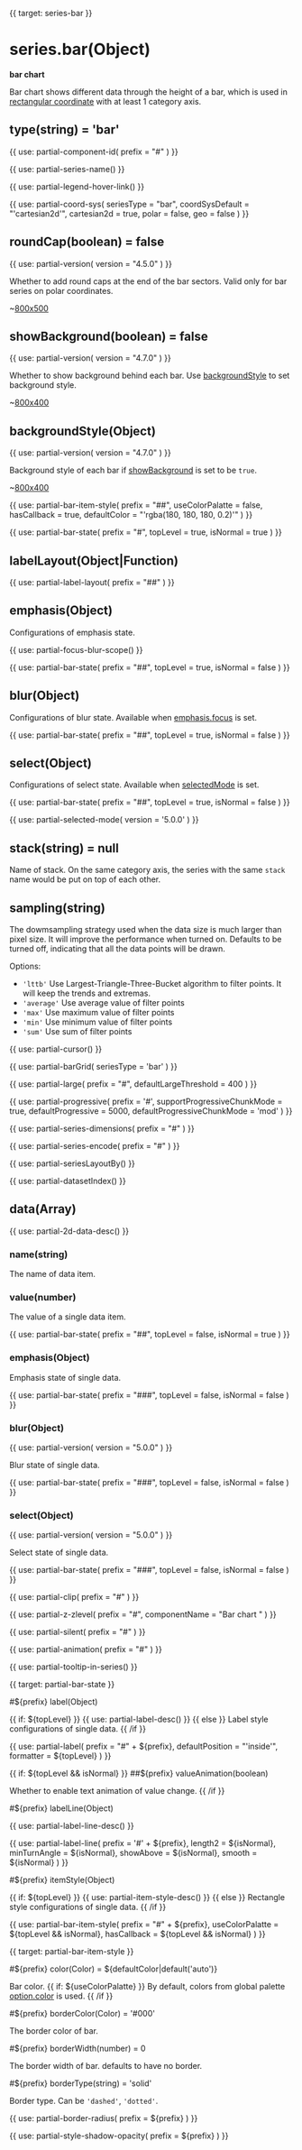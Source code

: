 
{{ target: series-bar }}

# series.bar(Object)

**bar chart**

Bar chart shows different data through the height of a bar, which is used in [rectangular coordinate](~grid) with at least 1 category axis.

## type(string) = 'bar'

{{ use: partial-component-id(
    prefix = "#"
) }}

{{ use: partial-series-name() }}

{{ use: partial-legend-hover-link() }}

{{ use: partial-coord-sys(
    seriesType = "bar",
    coordSysDefault = "'cartesian2d'",
    cartesian2d = true,
    polar = false,
    geo = false
) }}

## roundCap(boolean) = false

<ExampleUIControlBoolean default="${defaultRoundCap|default(false)}" />

{{ use: partial-version(
    version = "4.5.0"
) }}

<ExampleUIControlBoolean clean="true" />

Whether to add round caps at the end of the bar sectors. Valid only for bar series on polar coordinates.

~[800x500](${galleryViewPath}polar-roundCap&reset=1&edit=1)

## showBackground(boolean) = false

{{ use: partial-version(
    version = "4.7.0"
) }}

<ExampleUIControlBoolean clean="true" />

Whether to show background behind each bar. Use [backgroundStyle](~series-bar.backgroundStyle) to set background style.

~[800x400](${galleryViewPath}bar-background&reset=1&edit=1)

## backgroundStyle(Object)

{{ use: partial-version(
    version = "4.7.0"
) }}

Background style of each bar if [showBackground](~series-bar.showBackground) is set to be `true`.

~[800x400](${galleryViewPath}bar-background&reset=1&edit=1)

{{ use: partial-bar-item-style(
    prefix = "##",
    useColorPalatte = false,
    hasCallback = true,
    defaultColor = "'rgba(180, 180, 180, 0.2)'"
) }}

{{ use: partial-bar-state(
    prefix = "#",
    topLevel = true,
    isNormal = true
) }}

## labelLayout(Object|Function)

{{ use: partial-label-layout(
    prefix = "##"
) }}

## emphasis(Object)

Configurations of emphasis state.

{{ use: partial-focus-blur-scope() }}

{{ use: partial-bar-state(
    prefix = "##",
    topLevel = true,
    isNormal = false
) }}

## blur(Object)

Configurations of blur state. Available when [emphasis.focus](~series-bar.emphasis.focus) is set.

{{ use: partial-bar-state(
    prefix = "##",
    topLevel = true,
    isNormal = false
) }}

## select(Object)

Configurations of select state. Available when [selectedMode](~series-bar.selectedMode) is set.

{{ use: partial-bar-state(
    prefix = "##",
    topLevel = true,
    isNormal = false
) }}

{{ use: partial-selected-mode(
    version = '5.0.0'
) }}

## stack(string) = null

Name of stack. On the same category axis, the series with the same `stack` name would be put on top of each other.

## sampling(string)

The dowmsampling strategy used when the data size is much larger than pixel size. It will improve the performance when turned on. Defaults to be turned off, indicating that all the data points will be drawn.

Options:
+ `'lttb'` Use Largest-Triangle-Three-Bucket algorithm to filter points. It will keep the trends and extremas.
+ `'average'` Use average value of filter points
+ `'max'` Use maximum value of filter points
+ `'min'` Use minimum value of filter points
+ `'sum'` Use sum of filter points

{{ use: partial-cursor() }}

{{ use: partial-barGrid(
    seriesType = 'bar'
) }}

{{ use: partial-large(
    prefix = "#",
    defaultLargeThreshold = 400
) }}

{{ use: partial-progressive(
    prefix = '#',
    supportProgressiveChunkMode = true,
    defaultProgressive = 5000,
    defaultProgressiveChunkMode = 'mod'
) }}

{{ use: partial-series-dimensions(
    prefix = "#"
) }}

{{ use: partial-series-encode(
    prefix = "#"
) }}

{{ use: partial-seriesLayoutBy() }}

{{ use: partial-datasetIndex() }}

## data(Array)

{{ use: partial-2d-data-desc() }}

### name(string)

The name of data item.

### value(number)

The value of a single data item.

{{ use: partial-bar-state(
    prefix = "##",
    topLevel = false,
    isNormal = true
) }}

### emphasis(Object)

Emphasis state of single data.

{{ use: partial-bar-state(
    prefix = "###",
    topLevel = false,
    isNormal = false
) }}

### blur(Object)

{{ use: partial-version(
    version = "5.0.0"
) }}

Blur state of single data.

{{ use: partial-bar-state(
    prefix = "###",
    topLevel = false,
    isNormal = false
) }}

### select(Object)

{{ use: partial-version(
    version = "5.0.0"
) }}

Select state of single data.

{{ use: partial-bar-state(
    prefix = "###",
    topLevel = false,
    isNormal = false
) }}

{{ use: partial-clip(
    prefix = "#"
) }}

{{ use: partial-z-zlevel(
    prefix = "#",
    componentName = "Bar chart "
) }}

{{ use: partial-silent(
    prefix = "#"
) }}

{{ use: partial-animation(
    prefix = "#"
) }}

{{ use: partial-tooltip-in-series() }}



{{ target: partial-bar-state }}

#${prefix} label(Object)

{{ if: ${topLevel} }}
{{ use: partial-label-desc() }}
{{ else }}
Label style configurations of single data.
{{ /if }}

{{ use: partial-label(
    prefix = "#" + ${prefix},
    defaultPosition = "'inside'",
    formatter = ${topLevel}
) }}

{{ if: ${topLevel && isNormal} }}
##${prefix} valueAnimation(boolean)

Whether to enable text animation of value change.
{{ /if }}

#${prefix} labelLine(Object)

{{ use: partial-label-line-desc() }}

{{ use: partial-label-line(
    prefix = '#' + ${prefix},
    length2 = ${isNormal},
    minTurnAngle = ${isNormal},
    showAbove = ${isNormal},
    smooth = ${isNormal}
) }}

#${prefix} itemStyle(Object)

{{ if: ${topLevel} }}
{{ use: partial-item-style-desc() }}
{{ else }}
Rectangle style configurations of single data.
{{ /if }}

{{ use: partial-bar-item-style(
    prefix = "#" + ${prefix},
    useColorPalatte = ${topLevel && isNormal},
    hasCallback = ${topLevel && isNormal}
) }}



{{ target: partial-bar-item-style }}

#${prefix} color(Color) = ${defaultColor|default('auto')}

<ExampleUIControlColor />

Bar color. {{ if: ${useColorPalatte} }} By default, colors from global palette [option.color](~color) is used. {{ /if }}

#${prefix} borderColor(Color) = '#000'

<ExampleUIControlColor value="#000" />

The border color of bar.

#${prefix} borderWidth(number) = 0

<ExampleUIControlNumber value="0" min="0" step="0.5" />

The border width of bar. defaults to have no border.

#${prefix} borderType(string) = 'solid'

<ExampleUIControlEnum default="solid" options="solid,dashed,dotted" />

Border type. Can be `'dashed'`, `'dotted'`.

{{ use: partial-border-radius(
    prefix = ${prefix}
) }}

{{ use: partial-style-shadow-opacity(
    prefix = ${prefix}
) }}

